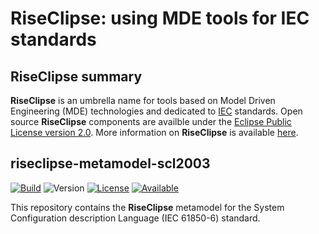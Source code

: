 # RiseClipse: using MDE tools for IEC standards

## RiseClipse summary
**RiseClipse** is an umbrella name for tools based on Model Driven Engineering (MDE) technologies and dedicated to 
[IEC](http://www.iec.ch/) standards. Open source **RiseClipse** components are availble under the 
[Eclipse Public License version 2.0](https://www.eclipse.org/org/documents/epl-2.0/EPL-2.0.html). 
More information on **RiseClipse** is available [here](https://riseclipse.github.io/).

## riseclipse-metamodel-scl2003
[![Build](https://github.com/riseclipse/riseclipse-metamodel-scl2003/actions/workflows/Verify.yml/badge.svg)](https://github.com/riseclipse/riseclipse-metamodel-scl2003/actions/workflows/Verify.yml)
![Version](https://img.shields.io/github/v/tag/riseclipse/riseclipse-metamodel-scl2003?color=blueviolet&label=Latest)
[![License](https://img.shields.io/badge/License-EPL_2.0-blue.svg)](https://opensource.org/licenses/EPL-2.0)
[![Available](https://img.shields.io/badge/Available%20on-Maven%20Central-orange)](https://repo1.maven.org/maven2/io/github/riseclipse/fr.centralesupelec.edf.riseclipse.iec61850.scl/)

This repository contains the **RiseClipse** metamodel for the System Configuration description Language (IEC 61850-6) standard.

